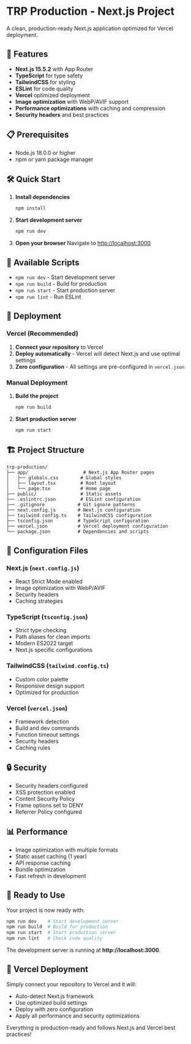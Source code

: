 # TRP Production - Next.js Project

A clean, production-ready Next.js application optimized for Vercel deployment.

## 🚀 Features

- **Next.js 15.5.2** with App Router
- **TypeScript** for type safety
- **TailwindCSS** for styling
- **ESLint** for code quality
- **Vercel** optimized deployment
- **Image optimization** with WebP/AVIF support
- **Performance optimizations** with caching and compression
- **Security headers** and best practices

## 📋 Prerequisites

- Node.js 18.0.0 or higher
- npm or yarn package manager

## 🛠️ Quick Start

1. **Install dependencies**
   ```bash
   npm install
   ```

2. **Start development server**
   ```bash
   npm run dev
   ```

3. **Open your browser**
   Navigate to [http://localhost:3000](http://localhost:3000)

## 📜 Available Scripts

- `npm run dev` - Start development server
- `npm run build` - Build for production
- `npm run start` - Start production server
- `npm run lint` - Run ESLint

## 🚀 Deployment

### Vercel (Recommended)

1. **Connect your repository** to Vercel
2. **Deploy automatically** - Vercel will detect Next.js and use optimal settings
3. **Zero configuration** - All settings are pre-configured in `vercel.json`

### Manual Deployment

1. **Build the project**
   ```bash
   npm run build
   ```

2. **Start production server**
   ```bash
   npm run start
   ```

## 🏗️ Project Structure

```
trp-production/
├── app/                    # Next.js App Router pages
│   ├── globals.css        # Global styles
│   ├── layout.tsx         # Root layout
│   └── page.tsx           # Home page
├── public/                # Static assets
├── .eslintrc.json         # ESLint configuration
├── .gitignore            # Git ignore patterns
├── next.config.js        # Next.js configuration
├── tailwind.config.ts    # TailwindCSS configuration
├── tsconfig.json         # TypeScript configuration
├── vercel.json           # Vercel deployment configuration
└── package.json          # Dependencies and scripts
```

## 🔧 Configuration Files

### Next.js (`next.config.js`)
- React Strict Mode enabled
- Image optimization with WebP/AVIF
- Security headers
- Caching strategies

### TypeScript (`tsconfig.json`)
- Strict type checking
- Path aliases for clean imports
- Modern ES2022 target
- Next.js specific configurations

### TailwindCSS (`tailwind.config.ts`)
- Custom color palette
- Responsive design support
- Optimized for production

### Vercel (`vercel.json`)
- Framework detection
- Build and dev commands
- Function timeout settings
- Security headers
- Caching rules

## 🔒 Security

- Security headers configured
- XSS protection enabled
- Content Security Policy
- Frame options set to DENY
- Referrer Policy configured

## 📊 Performance

- Image optimization with multiple formats
- Static asset caching (1 year)
- API response caching
- Bundle optimization
- Fast refresh in development

## 🎯 Ready to Use

Your project is now ready with:
```bash
npm run dev    # Start development server
npm run build  # Build for production
npm run start  # Start production server
npm run lint   # Check code quality
```

The development server is running at **http://localhost:3000**.

## 🚀 Vercel Deployment

Simply connect your repository to Vercel and it will:
- Auto-detect Next.js framework
- Use optimized build settings
- Deploy with zero configuration
- Apply all performance and security optimizations

Everything is production-ready and follows Next.js and Vercel best practices!

